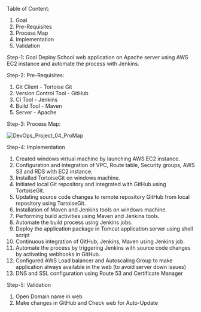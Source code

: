 Table of Content:
1.	Goal
2.	Pre-Requisites
3.	Process Map
4.	Implementation
5.	Validation

Step-1: Goal
Deploy School web application on Apache server using AWS EC2 instance and automate the process with Jenkins.

Step-2: Pre-Requisites:
1.	Git Client - Tortoise Git
2.	Version Control Tool - GitHub
3.	CI Tool - Jenkins
4.	Build Tool - Maven
5.	Server - Apache

Step-3: Process Map:

![DevOps_Project_04_ProMap](https://user-images.githubusercontent.com/121715127/213104085-1fef8c9f-544a-45b4-915c-4be2475faf45.png)

Step-4: Implementation
1. Created windows virtual machine by launching AWS EC2 instance.
2. Configuration and integration of VPC, Route table, Security groups, AWS S3 and RDS with EC2 instance.
3. Installed TortoiseGit on windows machine.
4. Initiated local Git repository and integrated with GitHub using TortoiseGit.
5. Updating source code changes to remote repository GitHub from local repository using TortoiseGit.
6. Installation of Maven and Jenkins tools on windows machine.
7. Performing build activities using Maven and Jenkins tools.
8. Automate the build process using Jenkins jobs.
9. Deploy the application package in Tomcat application server using shell script
10. Continuous integration of GitHub, Jenkins, Maven using Jenkins job.
11. Automate the process by triggering Jenkins with source code changes by activating webhooks in GitHub.
12. Configured AWS Load balancer and Autoscaling Group to make application always available in the web (to avoid server down issues)
13. DNS and SSL configuration using Route 53 and Certificate Manager

Step-5: Validation
1. Open Domain name in web
2. Make changes in GitHub and Check web for Auto-Update
